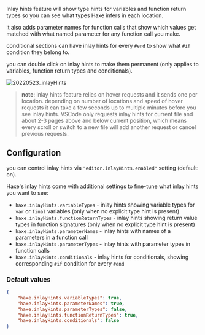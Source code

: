 Inlay hints feature will show type hints for variables and function return types so you can see what types Haxe infers in each location. 

it also adds parameter names for function calls that show which values get matched with what named parameter for any function call you make.

conditional sections can have inlay hints for every `#end` to show what `#if` condition they belong to.

you can double click on inlay hints to make them permanent (only applies to variables, function return types and conditionals).

![20220523_inlayHints](https://user-images.githubusercontent.com/7204032/189485956-29debaac-e20e-4f58-990b-8b97c39b44c4.gif)

> **note**: inlay hints feature relies on hover requests and it sends one per location. 
depending on number of locations and speed of hover requests it can take a few seconds up to multiple minutes before you see inlay hints. 
VSCode only requests inlay hints for current file and about 2-3 pages above and below current position, which means every scroll or switch to a new file will add another request or cancel previous requests.


## Configuration

you can control inlay hints via `"editor.inlayHints.enabled"` setting (default: on). 

Haxe's inlay hints come with additional settings to fine-tune what inlay hints you want to see:

* `haxe.inlayHints.variableTypes` - inlay hints showing variable types for `var` or `final` variables (only when no explicit type hint is present)
* `haxe.inlayHints.functionReturnTypes` - inlay hints showing return value types in function signatures (only when no explicit type hint is present)
* `haxe.inlayHints.parameterNames` -  inlay hints with names of a parameters in a function call
* `haxe.inlayHints.parameterTypes` - inlay hints with parameter types in function calls
* `haxe.inlayHints.conditionals` - inlay hints for conditionals, showing corresponding `#if` condition for every `#end`

### Default values

```json
{
	"haxe.inlayHints.variableTypes": true,
	"haxe.inlayHints.parameterNames": true,
	"haxe.inlayHints.parameterTypes": false,
	"haxe.inlayHints.functionReturnTypes": true,
	"haxe.inlayHints.conditionals": false
}
```
